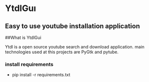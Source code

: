 # YtdlGuı
## Easy to use youtube installation application

##What is YtdlGui

Ytdl is a open source youtube search and download application.
main technologies used at this projects are PyGtk and pytube.

### install requirements
- pip install -r requirements.txt
